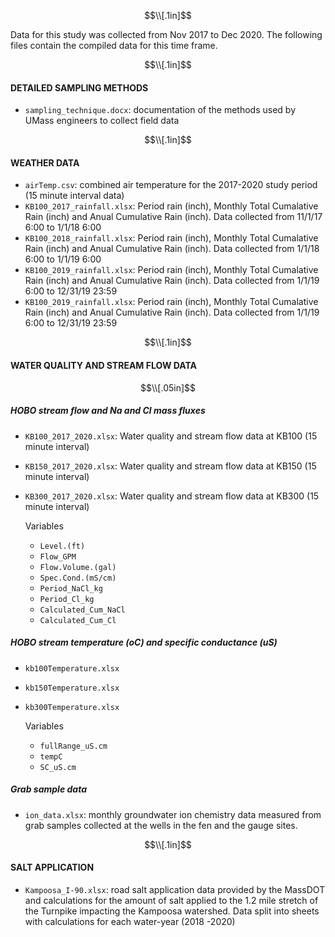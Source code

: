 $$\\[.1in]$$

Data for this study was collected from Nov 2017 to Dec 2020. The following files contain the compiled data for this time frame.


$$\\[.1in]$$

#### DETAILED SAMPLING METHODS

- `sampling_technique.docx`: documentation of the methods used by
  UMass engineers to collect field data

$$\\[.1in]$$

#### WEATHER DATA

  - `airTemp.csv`: 
  combined air temperature for the 2017-2020 study
    period (15 minute interval data)
  - `KB100_2017_rainfall.xlsx`: 
  Period rain (inch), Monthly Total Cumalative Rain (inch) and Anual Cumulative Rain (inch). Data collected from 11/1/17 6:00 to 1/1/18 6:00
  - `KB100_2018_rainfall.xlsx`: 
  Period rain (inch), Monthly Total Cumalative Rain (inch) and Anual Cumulative Rain (inch). Data collected from 1/1/18 6:00 to 1/1/19 6:00
  - `KB100_2019_rainfall.xlsx`: 
  Period rain (inch), Monthly Total Cumalative Rain (inch) and Anual Cumulative Rain (inch). Data collected from 1/1/19 6:00 to 12/31/19 23:59
  - `KB100_2019_rainfall.xlsx`: 
  Period rain (inch), Monthly Total Cumalative Rain (inch) and Anual Cumulative Rain (inch). Data collected from 1/1/19 6:00 to 12/31/19 23:59


$$\\[.1in]$$

#### WATER QUALITY AND STREAM FLOW DATA

$$\\[.05in]$$

##### HOBO stream flow and Na and Cl mass fluxes
- `KB100_2017_2020.xlsx`: Water quality and stream flow data at KB100 (15 minute interval)
- `KB150_2017_2020.xlsx`: Water quality and stream flow data at KB150 (15 minute interval)
- `KB300_2017_2020.xlsx`: Water quality and stream flow data at KB300 (15 minute interval)


   Variables 

    - `Level.(ft)`
    - `Flow_GPM`
	- `Flow.Volume.(gal)`	
	- `Spec.Cond.(mS/cm)`	
	- `Period_NaCl_kg`	
	- `Period_Cl_kg`	
	- `Calculated_Cum_NaCl`	
	- `Calculated_Cum_Cl`

##### HOBO stream temperature (oC) and specific conductance (uS)
- `kb100Temperature.xlsx` 
- `kb150Temperature.xlsx`
- `kb300Temperature.xlsx`


   Variables 

    - `fullRange_uS.cm`
    - `tempC`
	- `SC_uS.cm`	


##### Grab sample data 
- `ion_data.xlsx`: monthly groundwater ion chemistry data measured
  from grab samples collected at the wells in the fen and the gauge
  sites.


$$\\[.1in]$$

#### SALT APPLICATION 

  - `Kampoosa_I-90.xlsx`: road salt application data provided by
    the MassDOT and calculations for the amount of salt applied to the
    1.2 mile stretch of the Turnpike impacting the Kampoosa watershed. Data split into sheets with calculations for each water-year (2018 -2020)

